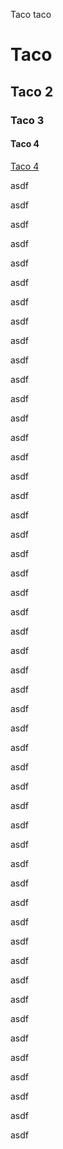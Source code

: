 Taco taco

# Taco

## Taco 2

### Taco 3

#### Taco 4

[Taco 4](#taco-4)

asdf

asdf

asdf

asdf

asdf

asdf

asdf

asdf

asdf

asdf

asdf

asdf

asdf

asdf

asdf

asdf

asdf

asdf

asdf

asdf

asdf

asdf

asdf

asdf

asdf

asdf

asdf

asdf

asdf

asdf

asdf

asdf

asdf

asdf

asdf

asdf

asdf

asdf

asdf

asdf

asdf

asdf

asdf

asdf

asdf

asdf

asdf

asdf

asdf

asdf



